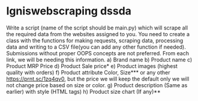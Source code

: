 # Igniswebscraping dssda 
Write a script (name of the script should be main.py) which will scrape all the required data from the websites assigned to you.
You need to create a class with the functions for making requests, scraping data, processing data and writing to a CSV file(you can add any other function if needed). Submissions without proper OOPS concepts are not preferred.  From each link, we will be needing this information.
a)      Brand name 
b)      Product name 
c)      Product MRP Price 
d)      Product Sale price* 
e)      Product images (highest quality with orders) 
f)       Product attribute Color, Size*** or any other https://prnt.sc/1zq4qv0, but the price we will keep the default only we will not change price based on size or color. 
g)      Product description (Same as earlier) with style (HTML tags) 
h)     Product size chart (If any)**
